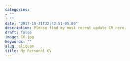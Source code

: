 ```yaml
---
categories:
- ""
- ""
date: "2017-10-31T22:42:51-05:00"
description: Please find my most recent update CV here.
draft: false
image: CV.jpg
keywords: ""
slug: aliquam
title: My Personal CV
---
```

